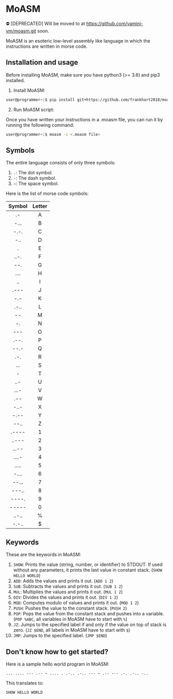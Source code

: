 # MoASM

:no_entry: [DEPRECATED] Will be moved to at https://github.com/yamini-vm/moasm.git soon.

MoASM is an esoteric low-level assembly like language in which the instructions are written in morse code.

## Installation and usage

Before installing MoASM, make sure you have python3 (>= 3.6) and pip3 installed.

1. Install MoASM:

```bash
user@programmer~:$ pip install git+https://github.com/frankhart2018/moasm.git
```

2. Run MoASM script:

Once you have written your instructions in a .moasm file, you can run it by running the following command:

```bash
user@programmer~:$ moasm -i <.moasm file>
```

## Symbols

The entire language consists of only three symbols:

1. `.`: The dot symbol.
2. `-`: The dash symbol.
3. `~`: The space symbol.

Here is the list of morse code symbols:

| Symbol | Letter |
|:------:|:------:|
|   .-   |   A    |
|  -...  |   B    |
|  -.-.  |   C    |
|  -..   |   D    |
|   .    |   E    |
|  ..-.  |   F    |
|  --.   |   G    |
|  ....  |   H    |
|   ..   |   I    |
|  .---  |   J    |
|  -.-   |   K    |
|  .-..  |   L    |
|   --   |   M    |
|   -.   |   N    |
|  ---   |   O    |
|  .--.  |   P    |
|  --.-  |   Q    |
|  .-.   |   R    |
|  ...   |   S    |
|   -    |   T    |
|  ..-   |   U    |
|  ...-  |   V    |
|  .--   |   W    |
|  -..-  |   X    |
|  -.--  |   Y    |
|  --..  |   Z    |
| .----  |   1    |
| ..---  |   2    |
| ...--  |   3    |
| ....-  |   4    |
| .....  |   5    |
| -....  |   6    |
| --...  |   7    |
| ---..  |   8    |
| ----.  |   9    |
| -----  |   0    |
| ..-..  |   %    |
| -.-..  |   $    |


## Keywords

These are the keywords in MoASM:

1. `SHOW`: Prints the value (string, number, or identifier) to STDOUT. If used without any parameters, it prints the last value in constant stack. (`SHOW HELLO WORLD`)
2. `ADD`: Adds the values and prints it out. (`ADD 1 2`)
3. `SUB`: Subtracts the values and prints it out. (`SUB 1 2`)
4. `MUL`: Multiplies the values and prints it out. (`MUL 1 2`)
5. `DIV`: Divides the values and prints it out. (`DIV 1 2`)
6. `MOD`: Computes modulo of values and prints it out. (`MOD 1 2`)
7. `PUSH`: Pushes the value to the constant stack. (`PUSH 2`)
8. `POP`: Pops the value from the constant stack and pushes into a variable. (`POP %ABC`, all variables in MoASM have to start with `%`)
9. `JZ`: Jumps to the specified label if and only if the value on top of stack is zero. (`JZ $END`, all labels in MoASM have to start with `$`)
10. `JMP`: Jumps to the specified label. (`JMP $END`)

## Don't know how to get started?

Here is a sample hello world program in MoASM:

```
... .... --- .-- ~ .... . .-.. .-.. --- ~ .-- --- .-. .-.. -..
```

This translates to:

```
SHOW HELLO WORLD
```
